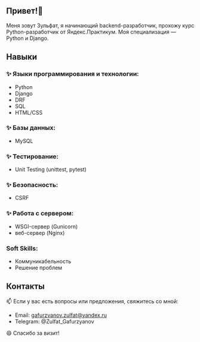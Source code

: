 ## Привет!👋

Меня зовут Зульфат, я начинающий backend-разработчик, прохожу курс Python-разработчик от Яндекс.Практикум. Моя специализация — Python и Django.

## Навыки

### ✨ Языки программирования и технологии:
   - Python
   - Django
   - DRF
   - SQL
   - HTML/CSS

### ✨ Базы данных:
   - MySQL

### ✨ Тестирование:
   - Unit Testing (unittest, pytest)

### ✨ Безопасность:
   - CSRF

### ✨ Работа с сервером:
   - WSGI-сервер (Gunicorn)
   - веб-сервер (Nginx)

### Soft Skills:
   - Коммуникабельность
   - Решение проблем

## Контакты

   📫 Если у вас есть вопросы или предложения, свяжитесь со мной:

   - Email: gafurzyanov.zulfat@yandex.ru
   - Telegram: @Zulfat_Gafurzyanov

   😄 Спасибо за визит!
<!--
**Zulfat-Gafurzyanov/Zulfat-Gafurzyanov** is a ✨ _special_ ✨ repository because its `README.md` (this file) appears on your GitHub profile.

Here are some ideas to get you started:

- 🔭 I’m currently working on ...
- 🌱 I’m currently learning ...
- 👯 I’m looking to collaborate on ...
- 🤔 I’m looking for help with ...
- 💬 Ask me about ...
- 📫 How to reach me: ...
- 😄 Pronouns: ...
- ⚡ Fun fact: ...
-->
